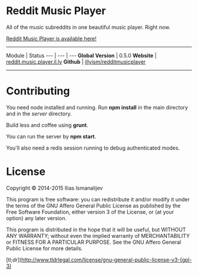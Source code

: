 
# Reddit Music Player

All of the music subreddits in one beautiful music player. Right now.

[Reddit Music Player is available here!](http://reddit.music.player.il.ly/)

---

Module | Status
--- | --- | ---
**Global Version** | 0.5.0
**Website** |  [reddit.music.player.il.ly](http://reddit.music.player.il.ly)
**Github** | [illyism/redditmusicplayer](https://github.com/illyism/redditmusicplayer)

---

# Contributing

You need node installed and running.
Run **npm install** in the main directory and in the *server* directory.

Build less and coffee using **grunt**.

You can run the server by **npm start**.

You'll also need a redis session running to debug authenticated modes.

# License

Copyright © 2014-2015 Ilias Ismanalijev

This program is free software: you can redistribute it and/or modify
it under the terms of the GNU Affero General Public License as
published by the Free Software Foundation, either version 3 of the
License, or (at your option) any later version.

This program is distributed in the hope that it will be useful,
but WITHOUT ANY WARRANTY; without even the implied warranty of
MERCHANTABILITY or FITNESS FOR A PARTICULAR PURPOSE.  See the
GNU Affero General Public License for more details.

[tl;dr](http://www.tldrlegal.com/license/gnu-general-public-license-v3-(gpl-3)